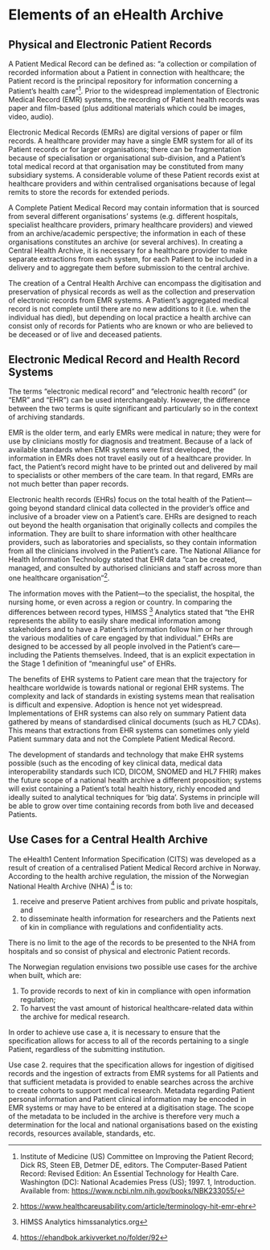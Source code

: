 # Elements of an eHealth Archive

## Physical and Electronic Patient Records

A Patient Medical Record can be defined as: “a collection or compilation of recorded information about a Patient in connection with healthcare; the Patient record is the principal repository for information concerning a Patient’s health care”[^1].  Prior to the widespread implementation of Electronic Medical Record (EMR) systems, the recording of Patient health records was paper and film-based (plus additional materials which could be images, video, audio).

Electronic Medical Records (EMRs) are digital versions of paper or film records. A healthcare provider may have a single EMR system for all of its Patient records or for larger organisations; there can be fragmentation because of specialisation or organisational sub-division, and a Patient’s total medical record at that organisation may be constituted from many subsidiary systems. A considerable volume of these Patient records exist at healthcare providers and within centralised organisations because of legal remits to store the records for extended periods.

A Complete Patient Medical Record may contain information that is sourced from several different organisations’ systems (e.g. different hospitals, specialist healthcare providers, primary healthcare providers) and viewed from an archive/academic perspective; the information in each of these organisations constitutes an archive (or several archives).  In creating a Central Health Archive, it is necessary for a healthcare provider to make separate extractions from each system, for each Patient to be included in a delivery and to aggregate them before submission to the central archive.

The creation of a Central Health Archive can encompass the digitisation and preservation of physical records as well as the collection and preservation of electronic records from EMR systems. A Patient’s aggregated medical record is not complete until there are no new additions to it (i.e. when the individual has died), but depending on local practice a health archive can consist only of records for Patients who are known or who are believed to be deceased or of live and deceased patients.


## Electronic Medical Record and Health Record Systems

The terms “electronic medical record” and “electronic health record” (or “EMR” and “EHR”) can be used interchangeably. However, the difference between the two terms is quite significant and particularly so in the context of archiving standards.

EMR is the older term, and early EMRs were medical in nature; they were for use by clinicians mostly for diagnosis and treatment. Because of a lack of available standards when EMR systems were first developed, the information in EMRs does not travel easily out of a healthcare provider. In fact, the Patient’s record might have to be printed out and delivered by mail to specialists or other members of the care team. In that regard, EMRs are not much better than paper records.

Electronic health records (EHRs) focus on the total health of the Patient—going beyond standard clinical data collected in the provider’s office and inclusive of a broader view on a Patient’s care. EHRs are designed to reach out beyond the health organisation that originally collects and compiles the information. They are built to share information with other healthcare providers, such as laboratories and specialists, so they contain information from all the clinicians involved in the Patient’s care. The National Alliance for Health Information Technology stated that EHR data “can be created, managed, and consulted by authorised clinicians and staff across more than one healthcare organisation”[^2].

The information moves with the Patient—to the specialist, the hospital, the nursing home, or even across a region or country. In comparing the differences between record types, HIMSS [^3]  Analytics stated that “the EHR represents the ability to easily share medical information among stakeholders and to have a Patient’s information follow him or her through the various modalities of care engaged by that individual.” EHRs are designed to be accessed by all people involved in the Patient’s care—including the Patients themselves. Indeed, that is an explicit expectation in the Stage 1 definition of “meaningful use” of EHRs.

The benefits of EHR systems to Patient care mean that the trajectory for healthcare worldwide is towards national or regional EHR systems. The complexity and lack of standards in existing systems mean that realisation is difficult and expensive. Adoption is hence not yet widespread. Implementations of EHR systems can also rely on summary Patient data gathered by means of standardised clinical documents (such as HL7 CDAs). This means that extractions from EHR systems can sometimes only yield Patient summary data and not the Complete Patient Medical Record.

The development of standards and technology that make EHR systems possible (such as the encoding of key clinical data, medical data interoperability standards such ICD, DICOM, SNOMED and HL7 FHIR) makes the future scope of a national health archive a different proposition; systems will exist containing a Patient’s total health history, richly encoded and ideally suited to analytical techniques for ‘big data’. Systems in principle will be able to grow over time containing records from both live and deceased Patients.

## Use Cases for a Central Health Archive

The eHealth1 Centent Information Specification (CITS) was developed as a result of creation of a centralised Patient Medical Record archive in Norway. According to the health archive regulation, the mission of the Norwegian National Health Archive (NHA) [^4] is to:

1. receive and preserve Patient archives from public and private hospitals, and
2. to disseminate health information for researchers and the Patients next of kin in compliance with regulations and confidentiality acts.

There is no limit to the age of the records to be presented to the NHA from hospitals and so consist of physical and electronic Patient records.

The Norwegian regulation envisions two possible use cases for the archive when built, which are:

1. To provide records to next of kin in compliance with open information regulation;
2. To harvest the vast amount of historical healthcare-related data within the archive for medical research.

In order to achieve use case a, it is necessary to ensure that the specification allows for access to all of the records pertaining to a single Patient, regardless of the submitting institution.

Use case 2. requires that the specification allows for ingestion of digitised records and the ingestion of extracts from EMR systems for all Patients and that sufficient metadata is provided to enable searches across the archive to create cohorts to support medical research. Metadata regarding Patient personal information and Patient clinical information may be encoded in EMR systems or may have to be entered at a digitisation stage. The scope of the metadata to be included in the archive is therefore very much a determination for the local and national organisations based on the existing records, resources available, standards, etc.

[^1]:Institute of Medicine (US) Committee on Improving the Patient Record; Dick RS, Steen EB, Detmer DE, editors. The Computer-Based Patient Record: Revised Edition: An Essential Technology for Health Care. Washington (DC): National Academies Press (US); 1997. 1, Introduction. Available from: <https://www.ncbi.nlm.nih.gov/books/NBK233055/>
[^2]: <https://www.healthcareusability.com/article/terminology-hit-emr-ehr>
[^3]: HIMSS Analytics himssanalytics.org
[^4]: <https://ehandbok.arkivverket.no/folder/92>
